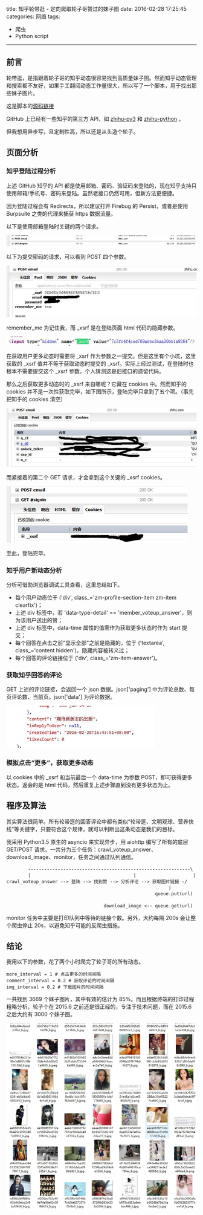 title: 知乎轮带逛 - 定向爬取轮子哥赞过的妹子图
date: 2016-02-28 17:25:45
categories: 网络
tags:
- 爬虫
- Python script
---

## 前言

轮带逛，是指跟着轮子哥的知乎动态很容易找到高质量妹子图。然而知乎动态管理和搜索都不友好，如果手工翻阅动态工作量很大，所以写了一个脚本，用于找出那些妹子图片。

这是脚本的[源码链接](https://github.com/lyyyuna/zhihu_lundaiguang)

GitHub 上已经有一些知乎的第三方 API，如 [zhihu-py3](https://github.com/7sDream/zhihu-py3) 和 [zhihu-python](https://github.com/egrcc/zhihu-python) 。

但我想用异步写，且定制性高，所以还是从头造个轮子。

## 页面分析

### 知乎登陆过程分析

上述 GitHub 知乎的 API 都是使用邮箱、密码、验证码来登陆的，现在知乎支持只使用邮箱/手机号、密码来登陆。虽然老接口仍然可用，但新方法更便捷。

因为登陆过程会有 Redirects，所以建议打开 Firebug 的 Persist，或者是使用 Burpsuite 之类的代理来捕获 https 数据流量。

以下是使用邮箱登陆时关键的两个请求。

![登陆请求](https://raw.githubusercontent.com/lyyyuna/blog_img/master/blog/201602/login1.jpg)

以下为提交密码的请求，可以看到 POST 四个参数。

![提交账号](https://raw.githubusercontent.com/lyyyuna/blog_img/master/blog/201602/login_post.jpg)

remember_me 为记住我，而 _xsrf 是在登陆页面 html 代码的隐藏参数。

![隐藏参数](https://raw.githubusercontent.com/lyyyuna/blog_img/master/blog/201602/login_xsrf.jpg)

在获取用户更多动态时需要将 _xsrf 作为参数之一提交。但是这里有个小坑，这里获取的 _xsrf 值并不等于获取动态时提交的 _xsrf。实际上经过测试，在登陆时也根本不需要提交这个 _xsrf 参数。个人猜测这是旧接口的遗留代码。

那么之后获取更多动态时的 _xsrf 来自哪呢？它藏在 cookies 中。然而知乎的 cookies 并不是一次性获取完毕，如下图所示，登陆完毕只拿到了五个项。（事先把知乎的 cookies 清空）

![第一次 cookies](https://raw.githubusercontent.com/lyyyuna/blog_img/master/blog/201602/cookies1.jpg)

而紧接着的第二个 GET 请求，才会拿到这个关键的 _xsrf cookies。

![第二次 cookies](https://raw.githubusercontent.com/lyyyuna/blog_img/master/blog/201602/cookies2.jpg)

至此，登陆完毕。

### 知乎用户新动态分析

分析可借助浏览器调试工具查看，这里总结如下。

* 每个用户动态位于 ('div', class_='zm-profile-section-item zm-item clearfix')；
* 上述 div 标签中，若 'data-type-detail' == 'member_voteup_answer'，则为该用户送出的赞；
* 上述 div 标签中，data-time 属性的值需作为获取更多状态时作为 start 提交；
* 每个回答在点击之前"显示全部"之前是隐藏的，位于 ('textarea', class_='content hidden')，隐藏内容被转义过；
* 每个回答的评论链接位于 ('div', class_='zm-item-answer')。

### 获取知乎回答的评论

GET 上述的评论链接，会返回一个 json 数据。json['paging'] 中为评论总数、每页评论数、当前页。json['data'] 为评论数据。

![评论 json 数据](https://raw.githubusercontent.com/lyyyuna/blog_img/master/blog/201602/comments.jpg)

### 模拟点击“更多”，获取更多动态

以 cookies 中的 _xsrf 和当前最后一个 data-time 为参数 POST，即可获得更多状态。返会的是 html 代码，然后重复上述步骤直到没有更多状态为止。



## 程序及算法

其实算法很简单。所有轮带逛的回答评论中都有类似“轮带逛、文明观球、营养快线”等关键字，只要符合这个规律，就可以判断出这条动态是我们的目标。

我采用 Python3.5 原生的 asyncio 来实现异步，用 aiohttp 编写了所有的底层 GET/POST 请求。一共分为三个任务：crawl_voteup_answer、download_image、monitor，任务之间通过队列通信。
                                                                    
            ------------------------------------------------------------\
            |                                      |                     |
    crawl_voteup_answer --> 登陆 --> 找到赞 --> 分析评论 --> 获取图片链接 -/
                                                                |
                                                           queue.put(url)
                                                            
                                        download_image <-- queue.get(url)

monitor 任务中主要是打印队列中等待的链接个数。另外，大约每隔 200s 会让整个爬虫停止 20s，以避免知乎可能的反爬虫措施。

## 结论

我用以下的参数，花了两个小时爬完了轮子哥的所有动态。

    more_interval = 1 # 点击更多的时间间隔
    comment_interval = 0.2 # 获取评论的时间间隔
    img_interval = 0.2 # 下载图片的时间间隔 
    
一共找到 3669 个妹子图片，其中有效的估计为 85%。而且根据终端的打印过程粗略分析，轮子个在 2015.6 之前还是很正经的，专注于技术问题，而在 2015.6 之后大约有 3000 个妹子图。

![妹子图](https://raw.githubusercontent.com/lyyyuna/blog_img/master/blog/201602/meizi.jpg)